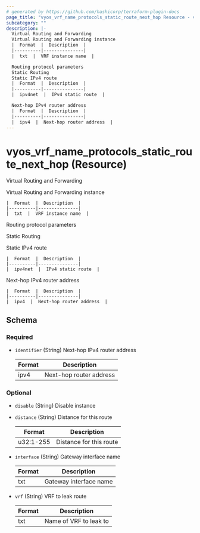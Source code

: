 ```yaml
---
# generated by https://github.com/hashicorp/terraform-plugin-docs
page_title: "vyos_vrf_name_protocols_static_route_next_hop Resource - vyos"
subcategory: ""
description: |-
  Virtual Routing and Forwarding
  Virtual Routing and Forwarding instance
  |  Format  |  Description  |
  |----------|---------------|
  |  txt  |  VRF instance name  |

  Routing protocol parameters
  Static Routing
  Static IPv4 route
  |  Format  |  Description  |
  |----------|---------------|
  |  ipv4net  |  IPv4 static route  |

  Next-hop IPv4 router address
  |  Format  |  Description  |
  |----------|---------------|
  |  ipv4  |  Next-hop router address  |
---
```


# vyos_vrf_name_protocols_static_route_next_hop (Resource)

Virtual Routing and Forwarding

Virtual Routing and Forwarding instance

    |  Format  |  Description  |
    |----------|---------------|
    |  txt  |  VRF instance name  |

Routing protocol parameters

Static Routing

Static IPv4 route

    |  Format  |  Description  |
    |----------|---------------|
    |  ipv4net  |  IPv4 static route  |

Next-hop IPv4 router address

    |  Format  |  Description  |
    |----------|---------------|
    |  ipv4  |  Next-hop router address  |



<!-- schema generated by tfplugindocs -->
## Schema

### Required

- `identifier` (String) Next-hop IPv4 router address

    |  Format  |  Description  |
    |----------|---------------|
    |  ipv4  |  Next-hop router address  |

### Optional

- `disable` (String) Disable instance
- `distance` (String) Distance for this route

    |  Format  |  Description  |
    |----------|---------------|
    |  u32:1-255  |  Distance for this route  |
- `interface` (String) Gateway interface name

    |  Format  |  Description  |
    |----------|---------------|
    |  txt  |  Gateway interface name  |
- `vrf` (String) VRF to leak route

    |  Format  |  Description  |
    |----------|---------------|
    |  txt  |  Name of VRF to leak to  |
